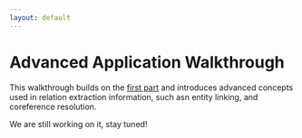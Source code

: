```yaml
---
layout: default
---
```


# Advanced Application Walkthrough

This walkthrough builds on the [first part](doc/walkthrough.html) and introduces advanced concepts used in relation extraction information, such asn entity linking, and coreference resolution.

We are still working on it, stay tuned! 